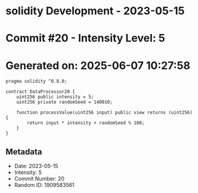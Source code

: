 ﻿# solidity Development - 2023-05-15
# Commit #20 - Intensity Level: 5
# Generated on: 2025-06-07 10:27:58
```solidity
pragma solidity ^0.8.0;

contract DataProcessor20 {
    uint256 public intensity = 5;
    uint256 private randomSeed = 140010;

    function processValue(uint256 input) public view returns (uint256) {
        return input * intensity + randomSeed % 100;
    }
}
```
## Metadata
- Date: 2023-05-15
- Intensity: 5
- Commit Number: 20
- Random ID: 1909583561

